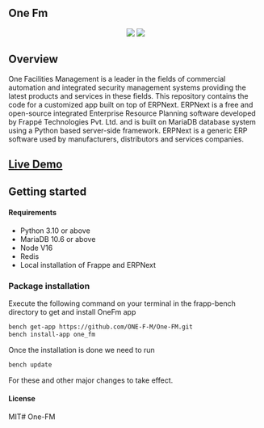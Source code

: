 ## One Fm

<p align="center">
  <img src="https://img.shields.io/badge/Frappe-14.XX.X-blue?style=for-the-badge&logo=frappe">
  <img src="https://img.shields.io/badge/ERPNext-14.XX.X-green?style=for-the-badge&logo=erpnext">
  <br/>
</p>

## Overview
One Facilities Management is a leader in the fields of commercial automation and integrated security management systems providing the latest products and services in these fields. This repository contains the code for a customized app built on top of ERPNext. ERPNext is a free and open-source integrated Enterprise Resource Planning software developed by Frappé Technologies Pvt. Ltd. and is built on MariaDB database system using a Python based server-side framework. ERPNext is a generic ERP software used by manufacturers, distributors and services companies.

## [Live Demo](https://dev.one-fm.com/)

## Getting started

#### Requirements

- Python 3.10 or above
- MariaDB 10.6 or above
- Node V16
- Redis
- Local installation of Frappe and ERPNext

### Package installation
Execute the following command on your terminal in the frapp-bench directory to get and install OneFm app
``` bash
bench get-app https://github.com/ONE-F-M/One-FM.git
bench install-app one_fm
```
Once the installation is done we need to run
``` bash
bench update
```
For these and other major changes to take effect.

#### License

MIT# One-FM
